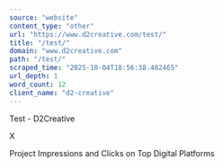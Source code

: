 ```yaml
---
source: "website"
content_type: "other"
url: "https://www.d2creative.com/test/"
title: "/test/"
domain: "www.d2creative.com"
path: "/test/"
scraped_time: "2025-10-04T18:56:38.482465"
url_depth: 1
word_count: 12
client_name: "d2-creative"
---
```


Test - D2Creative

X

Project Impressions and Clicks on Top Digital Platforms